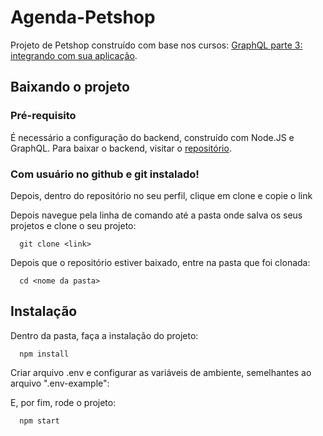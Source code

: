 # Agenda-Petshop

Projeto de Petshop construído com base nos cursos: [GraphQL parte 3: integrando com sua aplicação](https://www.alura.com.br/curso-online-graphql-integrando-com-front-end).

## Baixando o projeto

### Pré-requisito

É necessário a configuração do backend, construído com Node.JS e GraphQL. Para baixar o backend, visitar o [repositório](https://github.com/pessolatohenrique/curso-graphql-node-1).

### Com usuário no github e git instalado!

Depois, dentro do repositório no seu perfil, clique em clone e copie o link

Depois navegue pela linha de comando até a pasta onde salva os seus projetos e clone o seu projeto:

```
  git clone <link>
```

Depois que o repositório estiver baixado, entre na pasta que foi clonada:

```
  cd <nome da pasta>
```

## Instalação

Dentro da pasta, faça a instalação do projeto:

```
  npm install
```

Criar arquivo .env e configurar as variáveis de ambiente, semelhantes ao arquivo ".env-example":

E, por fim, rode o projeto:

```
  npm start
```
